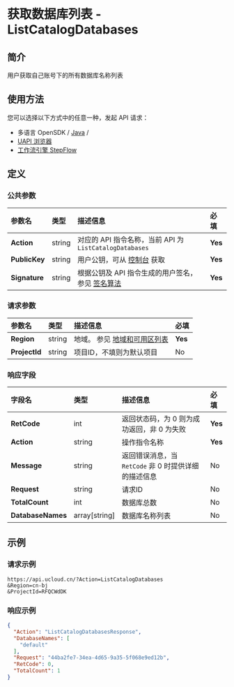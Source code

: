 # 获取数据库列表 - ListCatalogDatabases

## 简介

用户获取自己账号下的所有数据库名称列表






## 使用方法

您可以选择以下方式中的任意一种，发起 API 请求：
- 多语言 OpenSDK / [Java](https://github.com/ucloud/ucloud-sdk-java) /
- [UAPI 浏览器](https://console.ucloud.cn/uapi/detail?id=ListCatalogDatabases)
- [工作流引擎 StepFlow](https://console.ucloud.cn/stepflow/manage/)


## 定义

### 公共参数

| 参数名 | 类型 | 描述信息 | 必填 |
|:---|:---|:---|:---|
| **Action**     | string  | 对应的 API 指令名称，当前 API 为 `ListCatalogDatabases`                        | **Yes** |
| **PublicKey**  | string  | 用户公钥，可从 [控制台](https://console.ucloud.cn/uapi/apikey) 获取                                             | **Yes** |
| **Signature**  | string  | 根据公钥及 API 指令生成的用户签名，参见 [签名算法](api/summary/signature.md)  | **Yes** |

### 请求参数

| 参数名 | 类型 | 描述信息 | 必填 |
|:---|:---|:---|:---|
| **Region** | string | 地域。 参见 [地域和可用区列表](api/summary/regionlist) |**Yes**|
| **ProjectId** | string | 项目ID，不填则为默认项目 |No|

### 响应字段

| 字段名 | 类型 | 描述信息 | 必填 |
|:---|:---|:---|:---|
| **RetCode** | int | 返回状态码，为 0 则为成功返回，非 0 为失败 |**Yes**|
| **Action** | string | 操作指令名称 |**Yes**|
| **Message** | string | 返回错误消息，当 `RetCode` 非 0 时提供详细的描述信息 |No|
| **Request** | string | 请求ID |No|
| **TotalCount** | int | 数据库总数 |No|
| **DatabaseNames** | array[string] | 数据库名称列表 |No|




## 示例

### 请求示例
    
```
https://api.ucloud.cn/?Action=ListCatalogDatabases
&Region=cn-bj
&ProjectId=RFQCWdDK
```

### 响应示例
    
```json
{
  "Action": "ListCatalogDatabasesResponse",
  "DatabaseNames": [
    "default"
  ],
  "Request": "44ba2fe7-34ea-4d65-9a35-5f068e9ed12b",
  "RetCode": 0,
  "TotalCount": 1
}
```





